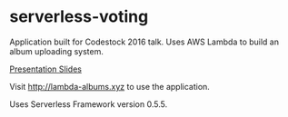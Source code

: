 # serverless-voting

Application built for Codestock 2016 talk. Uses AWS Lambda to build an album uploading system.

[Presentation Slides](https://github.com/alexklibisz/codestock-serverless-demo/blob/master/exploring-serverless-architectures.pdf)

Visit http://lambda-albums.xyz to use the application.

Uses Serverless Framework version 0.5.5.
